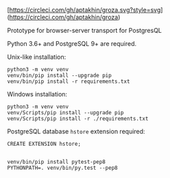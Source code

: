 [https://circleci.com/gh/aptakhin/groza.svg?style=svg]
(https://circleci.com/gh/aptakhin/groza)

Prototype for browser-server transport for PostgresQL

Python 3.6+ and PostgreSQL 9+ are required.

Unix-like installation:

    python3 -m venv venv
    venv/bin/pip install --upgrade pip
    venv/bin/pip install -r requirements.txt

Windows installation:
    
    python3 -m venv venv
    venv/Scripts/pip install --upgrade pip
    venv/Scripts/pip install -r ./requirements.txt

PostgreSQL database `hstore` extension required:

    CREATE EXTENSION hstore;
   
    
    venv/bin/pip install pytest-pep8 
    PYTHONPATH=. venv/bin/py.test --pep8
